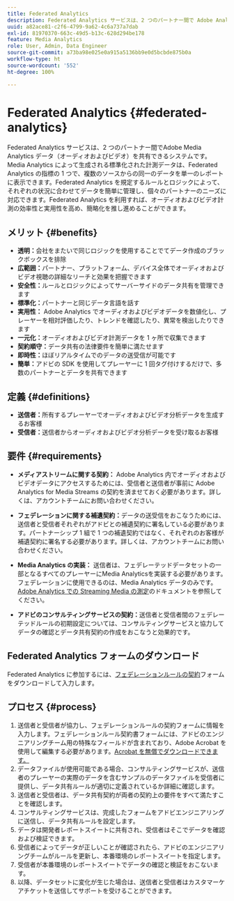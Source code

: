 ```yaml
---
title: Federated Analytics
description: Federated Analytics サービスは、2 つのパートナー間で Adobe Analytics for Streaming Media データを共有できるシステムです。
uuid: a82ace81-c2f6-4799-9a62-4c6a737a7dab
exl-id: 81970370-663c-49d5-b13c-628d294be178
feature: Media Analytics
role: User, Admin, Data Engineer
source-git-commit: a73ba98e025e0a915a5136bb9e0d5bcbde875b0a
workflow-type: ht
source-wordcount: '552'
ht-degree: 100%

---
```


# Federated Analytics {#federated-analytics}

Federated Analytics サービスは、2 つのパートナー間でAdobe Media Analytics データ（オーディオおよびビデオ）を共有できるシステムです。Media Analytics によって生成される標準化された計測データは、Federated Analytics の指標の 1 つで、複数のソースからの同一のデータを単一のレポートに表示できます。Federated Analytics を規定するルールとロジックによって、それぞれの状況に合わせてデータを簡単に管理し、個々のパートナーのニーズに対応できます。Federated Analytics を利用すれば、オーディオおよびビデオ計測の効率性と実用性を高め、簡略化を推し進めることができます。

## メリット {#benefits}

* **透明：**&#x200B;会社をまたいで同じロジックを使用することでてデータ作成のブラックボックスを排除
* **広範囲：**&#x200B;パートナー、プラットフォーム、デバイス全体でオーディオおよびビデオ視聴の詳細なリーチと効果を把握できます
* **安全性：**&#x200B;ルールとロジックによってサーバーサイドのデータ共有を管理できます
* **標準化：**&#x200B;パートナーと同じデータ言語を話す
* **実用性：** Adobe Analytics でオーディオおよびビデオデータを数値化し、プレーヤーを相対評価したり、トレンドを確認したり、異常を検出したりできます
* **一元化：**&#x200B;オーディオおよびビデオ計測データを 1 ヶ所で収集できます
* **契約順守：**&#x200B;データ共有の法律要件を簡単に満たせます
* **即時性：**&#x200B;ほぼリアルタイムでのデータの送受信が可能です
* **簡単：**&#x200B;アドビの SDK を使用してプレーヤーに 1 回タグ付けするだけで、多数のパートナーとデータを共有できます

## 定義 {#definitions}

* **送信者：**&#x200B;所有するプレーヤーでオーディオおよびビデオ分析データを生成するお客様
* **受信者：**&#x200B;送信者からオーディオおよびビデオ分析データを受け取るお客様

## 要件 {#requirements}

* **メディアストリームに関する契約：** Adobe Analytics 内でオーディオおよびビデオデータにアクセスするためには、受信者と送信者が事前に Adobe Analytics for Media Streams の契約を済ませておく必要があります。詳しくは、アカウントチームにお問い合わせください。
* **フェデレーションに関する補遺契約：**&#x200B;データの送受信をおこなうためには、送信者と受信者それぞれがアドビとの補遺契約に署名している必要があります。パートナーシップ 1 組で 1 つの補遺契約ではなく、それぞれのお客様が補遺契約に署名する必要があります。詳しくは、アカウントチームにお問い合わせください。

* **Media Analytics の実装：** 送信者は、フェデレーテッドデータセットの一部となるすべてのプレーヤーにMedia Analyticsを実装する必要があります。フェデレーションに使用できるのは、Media Analytics データのみです。[Adobe Analytics での Streaming Media の測定](/help/media-overview.md)のドキュメントを参照してください。

* **アドビのコンサルティングサービスの契約：**&#x200B;送信者と受信者間のフェデレーテッドルールの初期設定については、コンサルティングサービスと協力してデータの確認とデータ共有契約の作成をおこなうと効果的です。

## Federated Analytics フォームのダウンロード

Federated Analytics に参加するには、[フェデレーションルールの契約](assets/federated_analytics_form.pdf)フォームをダウンロードして入力します。

## プロセス {#process}

1. 送信者と受信者が協力し、フェデレーションルールの契約フォームに情報を入力します。フェデレーションルール契約書フォームには、アドビのエンジニアリングチーム用の特殊なフィールドが含まれており、Adobe Acrobat を使用して編集する必要があります。[Acrobat を無償でダウンロードできます。](https://get.adobe.com/jp/reader/)
1. データファイルが使用可能である場合、コンサルティングサービスが、送信者のプレーヤーの実際のデータを含むサンプルのデータファイルを受信者に提供し、データ共有ルールが適切に定義されているか詳細に確認します。
1. 送信者と受信者は、データ共有契約が両者の契約上の要件をすべて満たすことを確認します。
1. コンサルティングサービスは、完成したフォームをアドビエンジニアリングに送信し、データ共有ルールを設定します。
1. データは開発者レポートスイートに共有され、受信者はそこでデータを確認および検証できます。
1. 受信者によってデータが正しいことが確認されたら、アドビのエンジニアリングチームがルールを更新し、本番環境のレポートスイートを指定します。
1. 受信者が本番環境のレポートスイートでデータの確認と検証をおこないます。
1. 以降、データセットに変化が生じた場合は、送信者と受信者はカスタマーケアチケットを送信してサポートを受けることができます。
